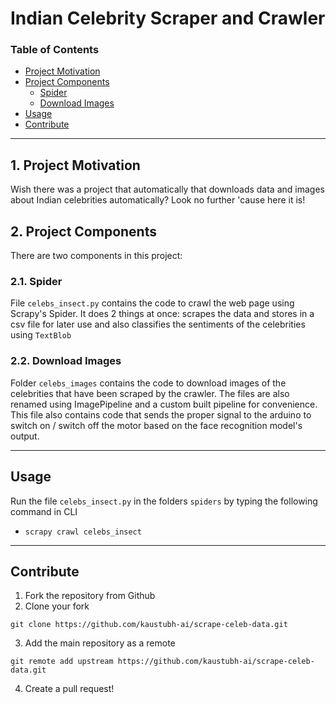 # Indian Celebrity Scraper and Crawler

### Table of Contents

- [Project Motivation](#motivation)
- [Project Components](#components)
  - [Spider](#encode_image)
  - [Download Images](#compare_face)
- [Usage](#usage)
- [Contribute](#contribute)

***

<a id='motivation'></a>

## 1. Project Motivation

Wish there was a project that automatically that downloads data and images about Indian celebrities automatically? Look no further 'cause here it is!

<a id='components'></a>

## 2. Project Components

There are two components in this project:

<a id='encode_image'></a>

### 2.1. Spider

File `celebs_insect.py` contains the code to crawl the web page using Scrapy's Spider. It does 2 things at once: scrapes the data and stores in a csv file for later use and also classifies the sentiments of the celebrities using `TextBlob`

<a id='compare_face'></a>

### 2.2. Download Images

Folder `celebs_images` contains the code to download images of the celebrities that have been scraped by the crawler. The files are also renamed using ImagePipeline and a custom built pipeline for convenience. 
<br>
This file also contains code that sends the proper signal to the arduino to switch on / switch off the motor based on the face recognition model's output.

***

<a name="usage"/>

## Usage

<a id='local'></a>

Run the file `celebs_insect.py` in the folders `spiders` by typing the following command in CLI<br>
* `scrapy crawl celebs_insect`
***

<a name="contribute"/>

## Contribute
1.  Fork the repository from Github
2.  Clone your fork

`git clone https://github.com/kaustubh-ai/scrape-celeb-data.git`

3.  Add the main repository as a remote

```git remote add upstream https://github.com/kaustubh-ai/scrape-celeb-data.git```

4.  Create a pull request!
